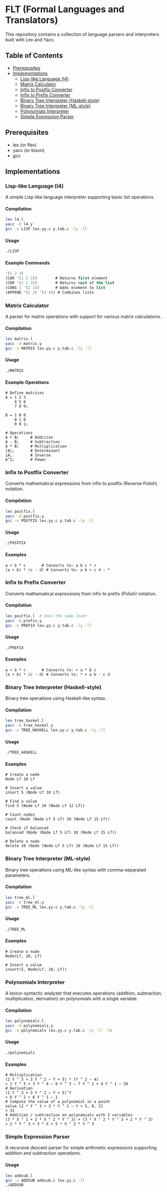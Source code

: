 # FLT (Formal Languages and Translators)

This repository contains a collection of language parsers and interpreters built with Lex and Yacc.

## Table of Contents

- [Prerequisites](#prerequisites)
- [Implementations](#implementations)
  - [Lisp-like Language (l4)](#lisp-like-language-l4)
  - [Matrix Calculator](#matrix-calculator)
  - [Infix to Postfix Converter](#infix-to-postfix-converter)
  - [Infix to Prefix Converter](#infix-to-prefix-converter)
  - [Binary Tree Interpreter (Haskell-style)](#binary-tree-interpreter-haskell-style)
  - [Binary Tree Interpreter (ML-style)](#binary-tree-interpreter-ml-style)
  - [Polynomials Interpreter](#polynomials-interpreter)
  - [Simple Expression Parser](#simple-expression-parser)

## Prerequisites

- lex (or flex)
- yacc (or bison)
- gcc

## Implementations

### Lisp-like Language (l4)

A simple Lisp-like language interpreter supporting basic list operations.

#### Compilation

```bash
lex l4.l
yacc -d l4.y
gcc -o LISP lex.yy.c y.tab.c -ly -ll
```

#### Usage

```bash
./LISP
```

#### Example Commands

```lisp
'(1 2 3)
(CAR '(1 2 3))        # Returns first element
(CDR '(1 2 3))        # Returns rest of the list
(CONS 1 '(2 3))       # Adds element to list
(APPEND '(1 2) '(3 4)) # Combines lists
```

### Matrix Calculator

A parser for matrix operations with support for various matrix calculations.

#### Compilation

```bash
lex matrix.l
yacc -d matrix.y
gcc -o MATRIX lex.yy.c y.tab.c -ly -ll
```

#### Usage

```bash
./MATRIX
```

#### Example Operations

```
# Define matrices
A = 1 2 3
    4 5 6
    7 8 9;
    
B = 1 0 0
    0 1 0
    0 0 1;
    
# Operations
A + B;     # Addition
A - B;     # Subtraction
A * B;     # Multiplication
|A|;       # Determinant
iA;        # Inverse
A^2;       # Power
```

### Infix to Postfix Converter

Converts mathematical expressions from infix to postfix (Reverse Polish) notation.

#### Compilation

```bash
lex postfix.l
yacc -d postfix.y
gcc -o POSTFIX lex.yy.c y.tab.c -ly -ll
```

#### Usage

```bash
./POSTFIX
```

#### Examples

```
a + b * c       # Converts to: a b c * +
(a + b) * (c - d) # Converts to: a b + c d - *
```

### Infix to Prefix Converter

Converts mathematical expressions from infix to prefix (Polish) notation.

#### Compilation

```bash
lex postfix.l  # Uses the same lexer
yacc -d prefix.y
gcc -o PREFIX lex.yy.c y.tab.c -ly -ll
```

#### Usage

```bash
./PREFIX
```

#### Examples

```
a + b * c       # Converts to: + a * b c
(a + b) * (c - d) # Converts to: * + a b - c d
```

### Binary Tree Interpreter (Haskell-style)

Binary tree operations using Haskell-like syntax.

#### Compilation

```bash
lex tree_haskel.l
yacc -d tree_haskel.y
gcc -o TREE_HASKELL lex.yy.c y.tab.c -ly -ll 
```

#### Usage

```bash
./TREE_HASKELL
```

#### Examples

```
# Create a node
Node Lf 10 Lf

# Insert a value
insert 5 (Node Lf 10 Lf)

# Find a value
find 5 (Node Lf 10 (Node Lf 12 Lf))

# Count nodes
count (Node (Node Lf 5 Lf) 10 (Node Lf 15 Lf))

# Check if balanced
balanced (Node (Node Lf 5 Lf) 10 (Node Lf 15 Lf))

# Delete a node
delete 10 (Node (Node Lf 5 Lf) 10 (Node Lf 15 Lf))
```

### Binary Tree Interpreter (ML-style)

Binary tree operations using ML-like syntax with comma-separated parameters.

#### Compilation

```bash
lex tree_ml.l
yacc -d tree_ml.y  
gcc -o TREE_ML lex.yy.c y.tab.c -ly -ll 
```

#### Usage

```bash
./TREE_ML
```

#### Examples

```
# Create a node
Node(Lf, 10, Lf)

# Insert a value
insert(5, Node(Lf, 10, Lf))
```

### Polynomials Interpreter

A lexico-syntactic analyzer that executes operations (addition, subtraction, multiplication, derivation) on polynomials with a single variable. 

#### Compilation

```bash
lex polynomials.l
yacc -d polynomials.y 
gcc -o polynomials lex.yy.c y.tab.c -ly -ll -lm
```

#### Usage

```bash
./polynomials
```

#### Examples

```
# Multiplication
(2 Y ^ 3 + 3 Y ^ 2 – Y + 5) * (Y ^ 2 – 4)
> 2 Y ^ 5 + 3 Y ^ 4 – 9 Y ^ 3 – 7 Y ^ 2 + 4 Y ^ 1 – 20 
# Derivation
(2 Y ^ 3 + 3 Y ^ 2 – Y + 5)’Y
> 6 Y ^ 2 + 6 Y ^ 1 – 1 
# Compute the value of a polynomial in a point
value [2 * Y ^ 3 + 3 * Y ^ 2 – Y + 5, 0, 2]
> 31
# Addition / subtraction on polynomials with 2 variables
(3 * X ^ 1 + 2 * X ^ 2 * Y ^ 3) + (3 * X ^ 2 * Y ^ 3 + 2 * Y ^ 3) 
> 2 * Y ^ 3 + 3 * X + 5 * X ^ 2 * Y ^ 3
```

### Simple Expression Parser

A recursive descent parser for simple arithmetic expressions supporting addition and subtraction operations.

#### Usage

```bash
lex addsub.l
gcc -o ADDSUB addsub.c lex.yy.c -ll
./ADDSUB
```
